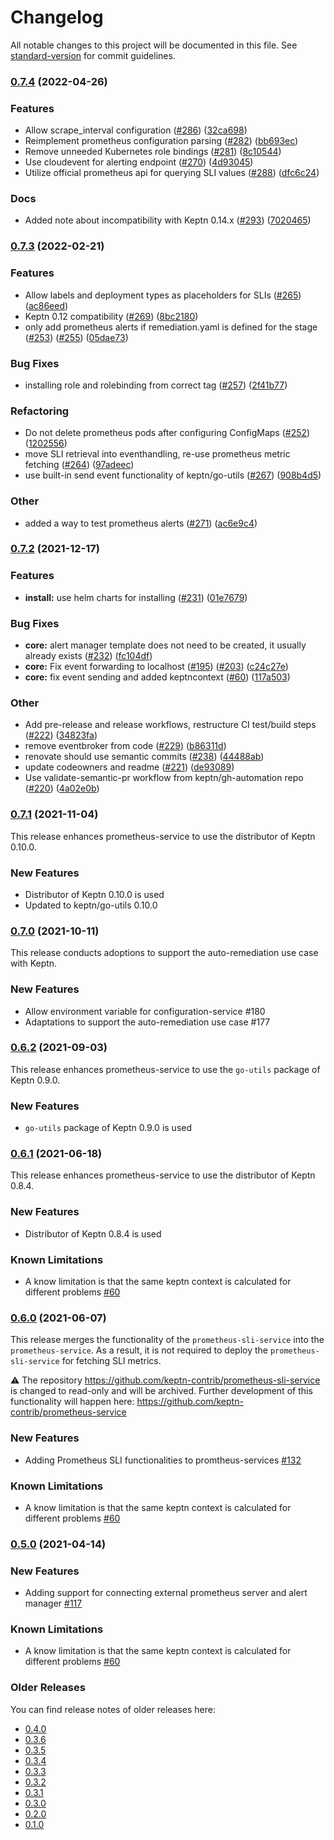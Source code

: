 # Changelog

All notable changes to this project will be documented in this file. See [standard-version](https://github.com/conventional-changelog/standard-version) for commit guidelines.

### [0.7.4](https://github.com/keptn-contrib/prometheus-service/compare/0.7.3...0.7.4) (2022-04-26)


### Features

* Allow scrape_interval configuration ([#286](https://github.com/keptn-contrib/prometheus-service/issues/286)) ([32ca698](https://github.com/keptn-contrib/prometheus-service/commit/32ca69859c8b353ffe88b6731441fa4d361c33ea))
* Reimplement prometheus configuration parsing ([#282](https://github.com/keptn-contrib/prometheus-service/issues/282)) ([bb693ec](https://github.com/keptn-contrib/prometheus-service/commit/bb693ecab8877f51def821c5a132cf10400bf5f7))
* Remove unneeded Kubernetes role bindings ([#281](https://github.com/keptn-contrib/prometheus-service/issues/281)) ([8c10544](https://github.com/keptn-contrib/prometheus-service/commit/8c105440a3fc281c13b0040a27ef30cca345648c))
* Use cloudevent for alerting endpoint ([#270](https://github.com/keptn-contrib/prometheus-service/issues/270)) ([4d93045](https://github.com/keptn-contrib/prometheus-service/commit/4d9304589babc8bd29e3e13c5efef3a8a0a3f37d))
* Utilize official prometheus api for querying SLI values ([#288](https://github.com/keptn-contrib/prometheus-service/issues/288)) ([dfc6c24](https://github.com/keptn-contrib/prometheus-service/commit/dfc6c24cedc4fa3c7b74d4003a80fa0ebb5183b2))


### Docs

* Added note about incompatibility with Keptn 0.14.x ([#293](https://github.com/keptn-contrib/prometheus-service/issues/293)) ([7020465](https://github.com/keptn-contrib/prometheus-service/commit/7020465d89c60d6c370b9da93f287fcf6488df28))

### [0.7.3](https://github.com/keptn-contrib/prometheus-service/compare/0.7.2...0.7.3) (2022-02-21)


### Features

* Allow labels and deployment types as placeholders for SLIs ([#265](https://github.com/keptn-contrib/prometheus-service/issues/265)) ([ac86eed](https://github.com/keptn-contrib/prometheus-service/commit/ac86eed9e6be7423afb23b34b3401826bfc8acc3))
* Keptn 0.12 compatibility ([#269](https://github.com/keptn-contrib/prometheus-service/issues/269)) ([8bc2180](https://github.com/keptn-contrib/prometheus-service/commit/8bc2180b328351eafd40e4e599c15359febf6db3))
* only add prometheus alerts if remediation.yaml is defined for the stage ([#253](https://github.com/keptn-contrib/prometheus-service/issues/253)) ([#255](https://github.com/keptn-contrib/prometheus-service/issues/255)) ([05dae73](https://github.com/keptn-contrib/prometheus-service/commit/05dae73f24a5a19b36605303267049316e68e3cb))


### Bug Fixes

* installing role and rolebinding from correct tag ([#257](https://github.com/keptn-contrib/prometheus-service/issues/257)) ([2f41b77](https://github.com/keptn-contrib/prometheus-service/commit/2f41b77ba7b9db103e5f1be3050b431bef30508d))


### Refactoring

* Do not delete prometheus pods after configuring ConfigMaps ([#252](https://github.com/keptn-contrib/prometheus-service/issues/252)) ([1202556](https://github.com/keptn-contrib/prometheus-service/commit/12025565524992998454eae6ea3631eb955023af))
* move SLI retrieval into eventhandling, re-use prometheus metric fetching ([#264](https://github.com/keptn-contrib/prometheus-service/issues/264)) ([97adeec](https://github.com/keptn-contrib/prometheus-service/commit/97adeec26cd390e83bf053bf93bc5ceb9280c03c))
* use built-in send event functionality of keptn/go-utils ([#267](https://github.com/keptn-contrib/prometheus-service/issues/267)) ([908b4d5](https://github.com/keptn-contrib/prometheus-service/commit/908b4d5234438a5618cfae4bfe6a4a137a0089de))


### Other

* added a way to test prometheus alerts ([#271](https://github.com/keptn-contrib/prometheus-service/issues/271)) ([ac6e9c4](https://github.com/keptn-contrib/prometheus-service/commit/ac6e9c479a644e8bdc8fad14ba19b7a909484829))

### [0.7.2](https://github.com/keptn-contrib/prometheus-service/compare/0.7.1...0.7.2) (2021-12-17)


### Features

* **install:** use helm charts for installing ([#231](https://github.com/keptn-contrib/prometheus-service/issues/231)) ([01e7679](https://github.com/keptn-contrib/prometheus-service/commit/01e76791a8f8f8419c37054565ba8c54219c5e6f))


### Bug Fixes

* **core:** alert manager template does not need to be created, it usually already exists ([#232](https://github.com/keptn-contrib/prometheus-service/issues/232)) ([fc104df](https://github.com/keptn-contrib/prometheus-service/commit/fc104df047f4c49b152ae02d017915792f5aaaba))
* **core:** Fix event forwarding to localhost ([#195](https://github.com/keptn-contrib/prometheus-service/issues/195)) ([#203](https://github.com/keptn-contrib/prometheus-service/issues/203)) ([c24c27e](https://github.com/keptn-contrib/prometheus-service/commit/c24c27efabd08eb61a3ef09544ade9f2e2973f25))
* **core:** fix event sending and added keptncontext ([#60](https://github.com/keptn-contrib/prometheus-service/issues/60)) ([117a503](https://github.com/keptn-contrib/prometheus-service/commit/117a50312f1df4c15a9d3aa0cbc542f126dd4c83))


### Other

* Add pre-release and release workflows, restructure CI test/build steps ([#222](https://github.com/keptn-contrib/prometheus-service/issues/222)) ([34823fa](https://github.com/keptn-contrib/prometheus-service/commit/34823fafd4e816c61419fac91269a95b8d1b3649))
* remove eventbroker from code ([#229](https://github.com/keptn-contrib/prometheus-service/issues/229)) ([b86311d](https://github.com/keptn-contrib/prometheus-service/commit/b86311d423235ae67cf5ab205ece99bc7f228c31))
* renovate should use semantic commits ([#238](https://github.com/keptn-contrib/prometheus-service/issues/238)) ([44488ab](https://github.com/keptn-contrib/prometheus-service/commit/44488abcea2cd4ef4323e288dfc6fe3833099f93))
* update codeowners and readme ([#221](https://github.com/keptn-contrib/prometheus-service/issues/221)) ([de93089](https://github.com/keptn-contrib/prometheus-service/commit/de93089ee589a0836b1434bd8775eb852b2890a4))
* Use validate-semantic-pr workflow from keptn/gh-automation repo ([#220](https://github.com/keptn-contrib/prometheus-service/issues/220)) ([4a02e0b](https://github.com/keptn-contrib/prometheus-service/commit/4a02e0bb9f10b8f89151d6f1ec5bea927bf44af3))

### [0.7.1](https://github.com/keptn-contrib/prometheus-service/compare/0.7.0...0.7.1) (2021-11-04)

This release enhances prometheus-service to use the distributor of Keptn 0.10.0.

### New Features

- Distributor of Keptn 0.10.0 is used
- Updated to keptn/go-utils 0.10.0

### [0.7.0](https://github.com/keptn-contrib/prometheus-service/compare/0.6.2...0.7.0) (2021-10-11)

This release conducts adoptions to support the auto-remediation use case with Keptn.

### New Features

- Allow environment variable for configuration-service #180
- Adaptations to support the auto-remediation use case #177

### [0.6.2](https://github.com/keptn-contrib/prometheus-service/compare/0.6.1...0.6.2) (2021-09-03)

This release enhances prometheus-service to use the `go-utils` package of Keptn 0.9.0.

### New Features

- `go-utils` package of Keptn 0.9.0 is used

### [0.6.1](https://github.com/keptn-contrib/prometheus-service/compare/0.6.0...0.6.1) (2021-06-18)

This release enhances prometheus-service to use the distributor of Keptn 0.8.4.

### New Features

- Distributor of Keptn 0.8.4 is used

### Known Limitations
- A know limitation is that the same keptn context is calculated for different problems [#60](https://github.com/keptn-contrib/prometheus-service/issues/60)


### [0.6.0](https://github.com/keptn-contrib/prometheus-service/compare/0.5.0...0.6.0) (2021-06-07)

This release merges the functionality of the `prometheus-sli-service` into the `prometheus-service`. As a result, it is not required to deploy the `prometheus-sli-service` for fetching SLI metrics.

:warning: The repository https://github.com/keptn-contrib/prometheus-sli-service is changed to read-only and will be archived. Further development of this functionality will happen here: https://github.com/keptn-contrib/prometheus-service

### New Features

- Adding Prometheus SLI functionalities to promtheus-services [#132](https://github.com/keptn-contrib/prometheus-service/pull/132)

### Known Limitations
- A know limitation is that the same keptn context is calculated for different problems [#60](https://github.com/keptn-contrib/prometheus-service/issues/60)


### [0.5.0](https://github.com/keptn-contrib/prometheus-service/compare/0.4.0...0.5.0) (2021-04-14)

### New Features
- Adding support for connecting external prometheus server and alert manager [#117](https://github.com/keptn-contrib/prometheus-service/pull/117)

### Known Limitations
- A know limitation is that the same keptn context is calculated for different problems [#60](https://github.com/keptn-contrib/prometheus-service/issues/60)


### Older Releases

You can find release notes of older releases here:

* [0.4.0](https://github.com/keptn-contrib/prometheus-service/releases/tag/0.4.0)
* [0.3.6](https://github.com/keptn-contrib/prometheus-service/releases/tag/0.3.6)
* [0.3.5](https://github.com/keptn-contrib/prometheus-service/releases/tag/0.3.5)
* [0.3.4](https://github.com/keptn-contrib/prometheus-service/releases/tag/0.3.4)
* [0.3.3](https://github.com/keptn-contrib/prometheus-service/releases/tag/0.3.3)
* [0.3.2](https://github.com/keptn-contrib/prometheus-service/releases/tag/0.3.2)
* [0.3.1](https://github.com/keptn-contrib/prometheus-service/releases/tag/0.3.1)
* [0.3.0](https://github.com/keptn-contrib/prometheus-service/releases/tag/0.3.0)
* [0.2.0](https://github.com/keptn-contrib/prometheus-service/releases/tag/0.2.0)
* [0.1.0](https://github.com/keptn-contrib/prometheus-service/releases/tag/0.1.0)
